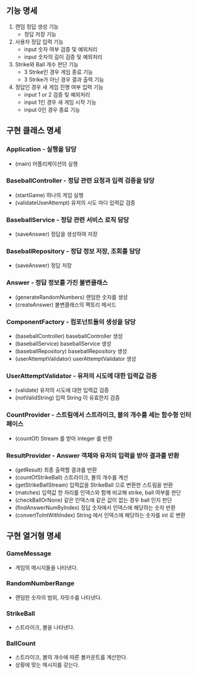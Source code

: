 ## 기능 명세
1. 랜덤 정답 생성 기능
    - 정답 저장 기능
2. 사용자 정답 입력 기능
    - input 숫자 여부 검증 및 예외처리
    - input 숫자의 길이 검증 및 예외처리
3. Strike와 Ball 개수 판단 기능
   - 3 Strike인 경우 게임 종료 기능
   - 3 Strike가 아닌 경우 결과 출력 기능
4. 정답인 경우 새 게임 진행 여부 입력 기능
   - input 1 or 2 검증 및 예외처리
   - input 1인 경우 새 게임 시작 기능
   - input 0인 경우 종료 기능

## 구현 클래스 명세

### Application - 실행을 담당
- (main) 어플리케이션의 실행

### BaseballController - 정답 관련 요청과 입력 검증을 담당
- (startGame) 하나의 게임 실행
- (validateUserAttempt) 유저의 시도 마다 입력값 검증

### BaseballService - 정답 관련 서비스 로직 담당
- (saveAnswer) 정답을 생성하여 저장

### BaseballRepository - 정답 정보 저장, 조회를 담당
- (saveAnswer) 정답 저장

### Answer - 정답 정보를 가진 불변클래스
- (generateRandomNumbers) 랜덤한 숫자를 생성
- (createAnswer) 불변클래스의 팩토리 메서드

### ComponentFactory - 컴포넌트들의 생성을 담당
- (baseballController) baseballController 생성
- (baseballService) baseballService 생성
- (baseballRepository) baseballRepository 생성
- (userAttemptValidator) userAttemptValidator 생성

### UserAttemptValidator - 유저의 시도에 대한 입력값 검증
- (validate) 유저의 시도에 대한 입력값 검증
- (notValidString) 입력 String 이 유효한지 검증

### CountProvider - 스트림에서 스트라이크, 볼의 개수를 세는 함수형 인터페이스
- (countOf) Stream<BallCount> 를 받아 Integer 를 반환

### ResultProvider - Answer 객체와 유저의 입력을 받아 결과를 반환
- (getResult) 최종 출력할 결과를 반환
- (countOfStrikeBall) 스트라이크, 볼의 개수를 계산
- (getStrikeBallStream) 입력값을 StrikeBall 으로 변환한 스트림을 반환
- (matches) 입력값 한 자리를 인덱스와 함께 비교해 strike, ball 여부를 판단
- (checkBallOrNone) 같은 인덱스에 같은 값이 없는 경우 ball 인지 판단
- (findAnswerNumByIndex) 정답 숫자에서 인덱스에 해당하는 숫자 반환
- (convertToIntWithIndex) String 에서 인덱스에 해당하는 숫자를 int 로 변환

## 구현 열거형 명세

### GameMessage
- 게임의 메시지들을 나타낸다.

### RandomNumberRange
- 랜덤한 숫자의 범위, 자릿수를 나타낸다.

### StrikeBall
- 스트라이크, 볼을 나타낸다.

### BallCount
- 스트라이크, 볼의 개수에 따른 볼카운트를 계산한다.
- 상황에 맞는 메시지를 갖는다.
